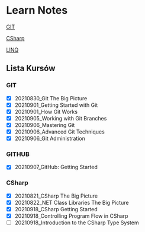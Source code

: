 # Learn Notes

[GIT](/Git/README.MD)

[CSharp]()

[LINQ]()

## Lista Kursów

### GIT


- [x] 20210830_Git The Big Picture
- [x] 20210901_Getting Started with Git
- [x] 20210901_How Git Works
- [x] 20210905_Working with Git Branches
- [x] 20210906_Mastering Git
- [x] 20210906_Advanced Git Techniques
- [x] 20210906_Git Administration

### GITHUB

- [x] 20210907_GitHub: Getting Started

### CSharp

- [x] 20210821_CSharp The Big Picture
- [x] 20210822_NET Class Libraries The Big Picture
- [x] 20210918_CSharp Getting Started
- [x] 20210918_Controlling Program Flow in CSharp
- [ ] 20210918_Introduction to the CSharp Type System
